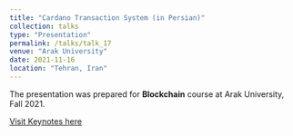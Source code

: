 ```yaml
---
title: "Cardano Transaction System (in Persian)"
collection: talks
type: "Presentation"
permalink: /talks/talk_17
venue: "Arak University"
date: 2021-11-16
location: "Tehran, Iran"
---
```


The presentation was prepared for **Blockchain** course at Arak University, Fall 2021.

[Visit Keynotes here](https://alirezasn.github.io/files/talks/talk_17_slides.pdf)